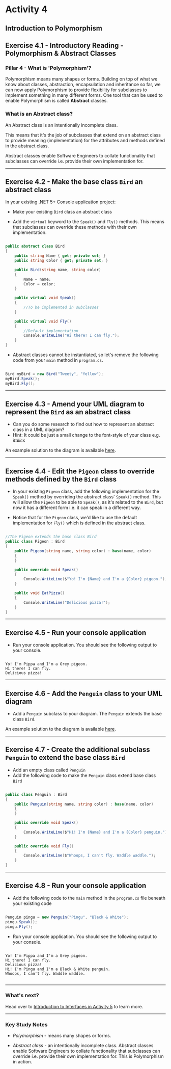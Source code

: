 # Activity 4
## Introduction to Polymorphism

## Exercise 4.1 - Introductory Reading - Polymorphism & Abstract Classes

### Pillar 4 - What is 'Polymorphism'?

Polymorphism means many shapes or forms. Building on top of what we know about classes, abstraction, encapsulation and inheritance so far, we can now apply Polymorphism to provide flexibility for subclasses to implement something in many different forms. One tool that can be used to enable Polymorphism is called **Abstract** classes.

### What is an Abstract class?

An Abstract class is an intentionally incomplete class. 

This means that it's the job of subclasses that extend on an abstract class to provide meaning (implementation) for the attributes and methods defined in the abstract class.

Abstract classes enable Software Engineers to collate functionality that subclasses can override i.e. provide their own implementation for.

---

## Exercise 4.2 - Make the base class `Bird` an abstract class

In your existing .NET 5+ Console application project:

- Make your existing `Bird` class an abstract class

- Add the `virtual` keyword to the `Speak()` and `Fly()` methods. This means that subclasses can override these methods with their own implementation.

```csharp

public abstract class Bird
{
    public string Name { get; private set; }
    public string Color { get; private set; }

    public Bird(string name, string color)
    {
        Name = name;
        Color = color;
    }

    public virtual void Speak() 
    {
        //To be implemented in subclasses
    }

    public virtual void Fly() 
    {
        //Default implementation
        Console.WriteLine("Hi there! I can fly.");
    }
}

```

- Abstract classes cannot be instantiated, so let's remove the following code from your `main` method in `program.cs`.

```csharp

Bird myBird = new Bird("Tweety", "Yellow");
myBird.Speak();
myBird.Fly();

```

---

## Exercise 4.3 - Amend your UML diagram to represent the `Bird` as an abstract class

- Can you do some research to find out how to represent an abstract class in a UML diagram? 
- Hint: It could be just a small change to the font-style of your class e.g. *italics*

An example solution to the diagram is available [here](../solutions/activity_4_exercise_4.3.png).

---

## Exercise 4.4 - Edit the `Pigeon` class to override methods defined by the `Bird` class

- In your existing `Pigeon` class, add the following implementation for the `Speak()` method by overriding the abstract class' `Speak()` method. This will allow the `Pigeon` to be able to `Speak()`, as it's related to the `Bird`, but now it has a different form i.e. it can speak in a different way.

- Notice that for the `Pigeon` class, we'd like to use the default implementation for `Fly()` which is defined in the abstract class.


```csharp

//The Pigeon extends the base class Bird
public class Pigeon : Bird
{
    public Pigeon(string name, string color) : base(name, color)
    {
    }

    public override void Speak() 
    {
        Console.WriteLine($"Yo! I'm {Name} and I'm a {Color} pigeon.");
    }

    public void EatPizza() 
    {
        Console.WriteLine("Delicious pizza!");
    }
}

```

---
## Exercise 4.5 - Run your console application

- Run your console application. You should see the following output to your console.

```

Yo! I'm Pippa and I'm a Grey pigeon.
Hi there! I can fly.
Delicious pizza!

```

---

## Exercise 4.6 - Add the `Penguin` class to your UML diagram

- Add a `Penguin` subclass to your diagram. The `Penguin` extends the base class `Bird`.

An example solution to the diagram is available [here](../solutions/activity_4_exercise_4.6.png).

---

## Exercise 4.7 - Create the additional subclass `Penguin` to extend the base class `Bird`

- Add an empty class called `Penguin`
- Add the following code to make the `Penguin` class extend base class `Bird`

```csharp

public class Penguin : Bird
{
    public Penguin(string name, string color) : base(name, color)
    {
    }

    public override void Speak() 
    {
        Console.WriteLine($"Hi! I'm {Name} and I'm a {Color} penguin.");
    }

    public override void Fly() 
    {
        Console.WriteLine($"Whoops, I can't fly. Waddle waddle.");
    }
}

```

---

## Exercise 4.8 - Run your console application

- Add the following code to the `main` method in the `program.cs` file beneath your existing code

```csharp

Penguin pingu = new Penguin("Pingu", "Black & White");
pingu.Speak();
pingu.Fly();

```

- Run your console application. You should see the following output to your console.

```

Yo! I'm Pippa and I'm a Grey pigeon.
Hi there! I can fly.
Delicious pizza!
Hi! I'm Pingu and I'm a Black & White penguin.
Whoops, I can't fly. Waddle waddle.


```
---

### What's next?

Head over to [Introduction to Interfaces in Activity 5](./activity_5.md) to learn more.

---

### Key Study Notes

- *Polymorphism* - means many shapes or forms.

- *Abstract class* - an intentionally incomplete class. Abstract classes enable Software Engineers to collate functionality that subclasses can override i.e. provide their own implementation for. This is Polymorphism in action.